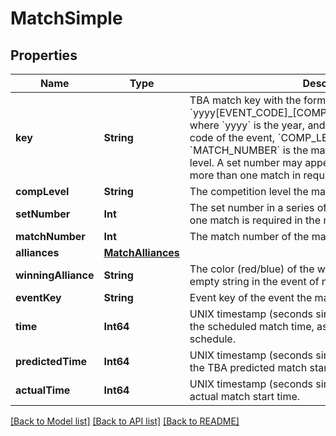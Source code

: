 # MatchSimple

## Properties
Name | Type | Description | Notes
------------ | ------------- | ------------- | -------------
**key** | **String** | TBA match key with the format &#x60;yyyy[EVENT_CODE]_[COMP_LEVEL]m[MATCH_NUMBER]&#x60;, where &#x60;yyyy&#x60; is the year, and &#x60;EVENT_CODE&#x60; is the event code of the event, &#x60;COMP_LEVEL&#x60; is (qm, ef, qf, sf, f), and &#x60;MATCH_NUMBER&#x60; is the match number in the competition level. A set number may append the competition level if more than one match in required per set. | 
**compLevel** | **String** | The competition level the match was played at. | 
**setNumber** | **Int** | The set number in a series of matches where more than one match is required in the match series. | 
**matchNumber** | **Int** | The match number of the match in the competition level. | 
**alliances** | [**MatchAlliances**](MatchAlliances.md) |  | [optional] 
**winningAlliance** | **String** | The color (red/blue) of the winning alliance. Will contain an empty string in the event of no winner, or a tie. | [optional] 
**eventKey** | **String** | Event key of the event the match was played at. | 
**time** | **Int64** | UNIX timestamp (seconds since 1-Jan-1970 00:00:00) of the scheduled match time, as taken from the published schedule. | [optional] 
**predictedTime** | **Int64** | UNIX timestamp (seconds since 1-Jan-1970 00:00:00) of the TBA predicted match start time. | [optional] 
**actualTime** | **Int64** | UNIX timestamp (seconds since 1-Jan-1970 00:00:00) of actual match start time. | [optional] 

[[Back to Model list]](../README.md#documentation-for-models) [[Back to API list]](../README.md#documentation-for-api-endpoints) [[Back to README]](../README.md)


